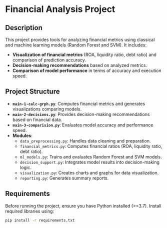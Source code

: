 # Financial Analysis Project

## Description

This project provides tools for analyzing financial metrics using classical and machine learning models (Random Forest and SVM). It includes:
- **Visualization of financial metrics** (ROA, liquidity ratio, debt ratio) and comparison of prediction accuracy.
- **Decision-making recommendations** based on analyzed metrics.
- **Comparison of model performance** in terms of accuracy and execution speed.

## Project Structure

- **`main-1-calc-grph.py`**: Computes financial metrics and generates visualizations comparing models.
- **`main-2-decisions.py`**: Provides decision-making recommendations based on financial data.
- **`main-3-comparision.py`**: Evaluates model accuracy and performance speed.
- **Modules**:
  - `data_preprocessing.py`: Handles data cleaning and preparation.
  - `financial_metrics.py`: Computes financial ratios (ROA, liquidity ratio, debt ratio).
  - `ml_models.py`: Trains and evaluates Random Forest and SVM models.
  - `decision_support.py`: Integrates model results into decision-making logic.
  - `visualization.py`: Creates charts and graphs for data visualization.
  - `reporting.py`: Generates summary reports.

## Requirements

Before running the project, ensure you have Python installed (>=3.7). Install required libraries using:
```bash
pip install -r requirements.txt
